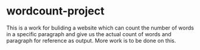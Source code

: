 # wordcount-project
This is a work for buliding a website which can count the number of words in a specific paragraph and give us the actual count of words and paragraph for reference as output.
More work is to be done on this.
